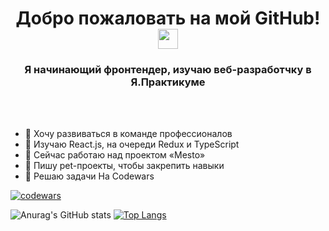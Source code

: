 <h1 align="center">Добро пожаловать на мой GitHub!</a> 
<img src="https://github.com/blackcater/blackcater/raw/main/images/Hi.gif" height="32"/></h1>
<h3 align="center">Я начинающий фронтендер, изучаю веб-разработчку в Я.Практикуме</h3>

<br><br>
- 🔭 Хочу развиваться в команде профессионалов
- 🌱 Изучаю React.js, на очереди Redux и TypeScript
- 👯 Сейчас работаю над проектом «Mesto»
- 🤔 Пишу pet-проекты, чтобы закрепить навыки
- 💬 Решаю задачи На Codewars

[![codewars](https://www.codewars.com/users/vladdevjs/badges/large)](https://www.codewars.com/users/vladdevjs) 

![Anurag's GitHub stats](https://github-readme-stats.vercel.app/api?username=vladdevjs&hide=contribs,stars&line_height=20&bg_color=45,#e37899,#6a111d)
[![Top Langs](https://github-readme-stats.vercel.app/api/top-langs/?username=vladdevjs&layout=compact)](https://github.com/vladdevjs/github-readme-stats)




<!--
**vladdevjs/vladdevjs** is a ✨ _special_ ✨ repository because its `README.md` (this file) appears on your GitHub profile.

Here are some ideas to get you started:

-->
